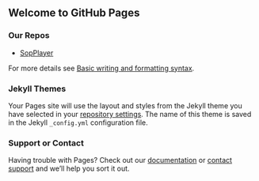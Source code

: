 ## Welcome to GitHub Pages


### Our Repos
- [SopPlayer](https://docs.github.com/en/github/writing-on-github/getting-started-with-writing-and-formatting-on-github/basic-writing-and-formatting-syntax)


For more details see [Basic writing and formatting syntax](sopplayer/).

### Jekyll Themes

Your Pages site will use the layout and styles from the Jekyll theme you have selected in your [repository settings](https://github.com/SH20RAJ/sh20raj.github.io/settings/pages). The name of this theme is saved in the Jekyll `_config.yml` configuration file.

### Support or Contact

Having trouble with Pages? Check out our [documentation](https://docs.github.com/categories/github-pages-basics/) or [contact support](https://support.github.com/contact) and we’ll help you sort it out.
